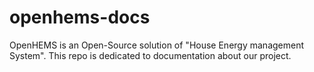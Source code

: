 # openhems-docs
OpenHEMS is an Open-Source  solution of "House Energy management System". This repo is dedicated to documentation about our project.
